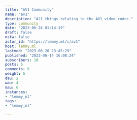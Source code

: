 ```yaml
---
title: "AV1 Community" 
name: "av1"
description: "All things relating to the AV1 video codec."
type: community
date: "2023-06-24 01:14:19"
draft: false
nsfw: false
actor_id: "https://lemmy.ml/c/av1"
host: lemmy.ml
lastmod: "2023-06-20 23:45:29"
published: "2023-06-14 16:08:24"
subscribers: 18
posts: 5
comments: 6
weight: 5
dau: 2
wau: 4
mau: 6
instances:
- "lemmy_ml"
tags: 
- "lemmy_ml"

---
```

